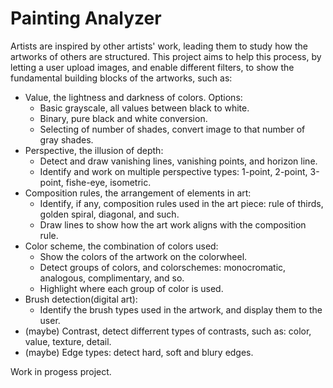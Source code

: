 # Painting Analyzer 

Artists are inspired by other artists' work, leading them to study how the artworks of others are structured. This project aims to help this process, by letting a user upload images, and enable different filters, to show the fundamental building blocks of the artworks, such as:

- Value, the lightness and darkness of colors. Options:
    - Basic grayscale, all values between black to white.
    - Binary, pure black and white conversion.
    - Selecting of number of shades, convert image to that number of gray shades.
- Perspective, the illusion of depth:
    - Detect and draw vanishing lines, vanishing points, and horizon line.
    - Identify and work on multiple perspective types: 1-point, 2-point, 3-point, fishe-eye, isometric.
- Composition rules, the arrangement of elements in art:
    - Identify, if any, composition rules used in the art piece: rule of thirds, golden spiral, diagonal, and such.
    - Draw lines to show how the art work aligns with the composition rule.
- Color scheme, the combination of colors used:
    - Show the colors of the artwork on the colorwheel.
    - Detect groups of colors, and colorschemes: monocromatic, analogous, complimentary, and so.
    - Highlight where each group of color is used.
- Brush detection(digital art):
    - Identify the brush types used in the artwork, and display them to the user.
- (maybe) Contrast, detect differrent types of contrasts, such as: color, value, texture, detail.
- (maybe) Edge types: detect hard, soft and blury edges.


Work in progess project.
